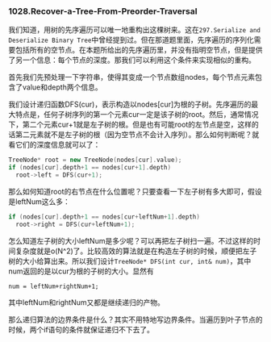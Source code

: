 ### 1028.Recover-a-Tree-From-Preorder-Traversal

我们知道，用树的先序遍历可以唯一地重构出这棵树来。这在```297.Serialize and Deserialize Binary Tree```中曾经提到过。但在那道题里面，先序遍历的序列化需要包括所有的空节点。在本题所给出的先序遍历里，并没有指明空节点，但是提供了另一个信息：每个节点的深度。那我们可以利用这个条件来实现相似的重构。

首先我们先预处理一下字符串，使得其变成一个节点数组nodes，每个节点元素包含了value和depth两个信息。

我们设计递归函数DFS(cur)，表示构造以nodes[cur]为根的子树。先序遍历的最大特点是，任何子树序列的第一个元素cur一定是该子树的root。然后，通常情况下，第二个元素cur+1就是左子树的根。但是也有可能root的左节点是空，这样的话第二元素就不是左子树的根（因为空节点不会计入序列）。那么如何判断呢？就看它们的深度信息就可以了：
```cpp
TreeNode* root = new TreeNode(nodes[cur].value);
if (nodes[cur].depth+1 == nodes[cur+1].depth)
  root->left = DFS(cur+1);
```
那么如何知道root的右节点在什么位置呢？只要查看一下左子树有多大即可，假设是leftNum这么多：
```cpp
if (nodes[cur].depth+1 == nodes[cur+leftNum+1].depth)
  root->right = DFS(cur+leftNum+1);
```
怎么知道左子树的大小leftNum是多少呢？可以再把左子树扫一遍。不过这样的时间复杂度就是o(N^2)了。比较高效的算法就是在构造左子树的时候，顺便把左子树的大小给算出来。所以我们设计```TreeNode* DFS(int cur, int& num)```，其中num返回的是以cur为根的子树的大小。显然有
```
num = leftNum+rightNum+1;
```
其中leftNum和rightNum又都是继续递归的产物。

那么递归算法的边界条件是什么？其实不用特地写边界条件。当遍历到叶子节点的时候，两个if语句的条件就保证递归不下去了。
